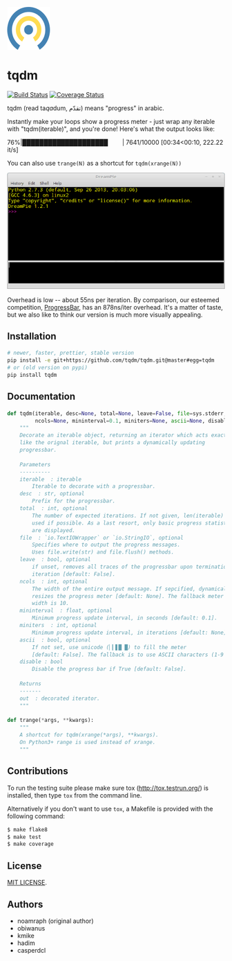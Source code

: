 ![Logo](logo.png)

# tqdm

[![Build Status](https://travis-ci.org/tqdm/tqdm.svg?branch=master)](https://travis-ci.org/tqdm/tqdm)
[![Coverage Status](https://coveralls.io/repos/tqdm/tqdm/badge.svg)](https://coveralls.io/r/tqdm/tqdm)

tqdm (read ta<i>qa</i>dum, تقدّم) means "progress" in arabic.

Instantly make your loops show a progress meter - just wrap any iterable with
"tqdm(iterable)", and you're done! Here's what the output looks like:

 76%|████████████████████` ` ` ` ` ` | 7641/10000 [00:34<00:10, 222.22 it/s]

You can also use `trange(N)` as a shortcut for `tqdm(xrange(N))`

![Screenshot](tqdm.gif)

Overhead is low -- about 55ns per iteration. By comparison, our esteemed
competition, [ProgressBar](https://code.google.com/p/python-progressbar/), has
an 878ns/iter overhead. It's a matter of taste, but we also like to think our
version is much more visually appealing.

## Installation

```sh
# newer, faster, prettier, stable version
pip install -e git+https://github.com/tqdm/tqdm.git@master#egg=tqdm
# or (old version on pypi)
pip install tqdm
```

## Documentation

```python
def tqdm(iterable, desc=None, total=None, leave=False, file=sys.stderr,
         ncols=None, mininterval=0.1, miniters=None, ascii=None, disable=False):
    """
    Decorate an iterable object, returning an iterator which acts exactly
    like the orignal iterable, but prints a dynamically updating
    progressbar.

    Parameters
    ----------
    iterable  : iterable
        Iterable to decorate with a progressbar.
    desc  : str, optional
        Prefix for the progressbar.
    total  : int, optional
        The number of expected iterations. If not given, len(iterable) is
        used if possible. As a last resort, only basic progress statistics
        are displayed.
    file  : `io.TextIOWrapper` or `io.StringIO`, optional
        Specifies where to output the progress messages.
        Uses file.write(str) and file.flush() methods.
    leave  : bool, optional
        if unset, removes all traces of the progressbar upon termination of
        iteration [default: False].
    ncols  : int, optional
        The width of the entire output message. If sepcified, dynamically
        resizes the progress meter [default: None]. The fallback meter
        width is 10.
    mininterval  : float, optional
        Minimum progress update interval, in seconds [default: 0.1].
    miniters  : int, optional
        Minimum progress update interval, in iterations [default: None].
    ascii  : bool, optional
        If not set, use unicode (▏▎▋█ █) to fill the meter
        [default: False]. The fallback is to use ASCII characters (1-9 #).
    disable : bool
        Disable the progress bar if True [default: False].

    Returns
    -------
    out  : decorated iterator.
    """

def trange(*args, **kwargs):
    """
    A shortcut for tqdm(xrange(*args), **kwargs).
    On Python3+ range is used instead of xrange.
    """
```

## Contributions

To run the testing suite please make sure tox (http://tox.testrun.org/)
is installed, then type `tox` from the command line.

Alternatively if you don't want to use `tox`, a Makefile is provided with the
following command:

```sh
$ make flake8
$ make test
$ make coverage
```

## License

[MIT LICENSE](LICENSE).


## Authors

- noamraph (original author)
- obiwanus
- kmike
- hadim
- casperdcl
